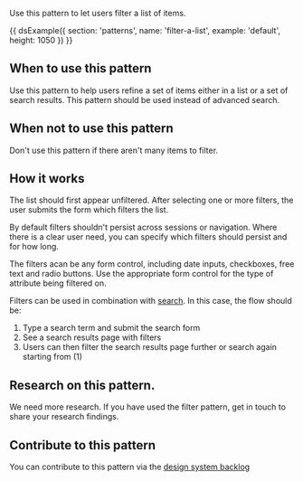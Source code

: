 Use this pattern to let users filter a list of items.

{{ dsExample({
  section: 'patterns',
  name: 'filter-a-list',
  example: 'default',
  height: 1050
}) }}

## When to use this pattern

Use this pattern to help users refine a set of items either in a list or a set of search results. This pattern should be used instead of advanced search.

## When not to use this pattern

Don't use this pattern if there aren't many items to filter.

## How it works

The list should first appear unfiltered. After selecting one or more filters, the user submits the form which filters the list.

By default filters shouldn't persist across sessions or navigation. Where there is a clear user need, you can specify which filters should persist and for how long.

The filters acan be any form control, including date inputs, checkboxes, free text and radio buttons. Use the appropriate form control for the type of attribute being filtered on.

Filters can be used in combination with [search](/components/search/). In this case, the flow should be:

1. Type a search term and submit the search form
2. See a search results page with filters
3. Users can then filter the search results page further or search again starting from (1)

## Research on this pattern.

We need more research. If you have used the filter pattern, get in touch to share your research findings.

## Contribute to this pattern

You can contribute to this pattern via the [design system backlog](https://github.com/ministryofjustice/mojdt-design-system-backlog/)